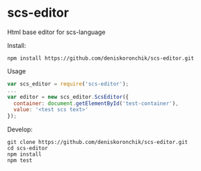 # scs-editor
Html base editor for scs-language

Install:
```
npm install https://github.com/deniskoronchik/scs-editor.git
```

Usage
```javascript
var scs_editor = require('scs-editor');
...
var editor = new scs_editor.ScsEditor({
  container: document.getElementById('test-container'),
  value: '<test scs text>'
});
```

Develop:
```
git clone https://github.com/deniskoronchik/scs-editor.git
cd scs-editor
npm install
npm test
```
